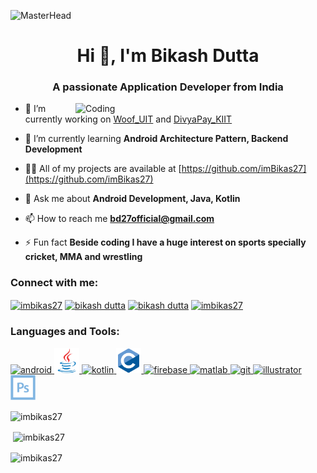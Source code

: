 ![MasterHead](https://miro.medium.com/max/1200/0*dVlRfvc6b66esZkb)
<h1 align="center">Hi 👋, I'm Bikash Dutta</h1>
<h3 align="center">A passionate Application Developer from India</h3>
<img align="right" alt="Coding" width="400" src="https://comit.rs/wp-content/uploads/2020/06/Design.svg">


- 🔭 I’m currently working on [Woof_UIT](https://github.com/imBikas27/Woof) and [DivyaPay_KIIT](https://github.com/imBikas27/DivyaPay_KIIT)

- 🌱 I’m currently learning  **Android Architecture Pattern, Backend Development**

- 👨‍💻 All of my projects are available at [https://github.com/imBikas27](https://github.com/imBikas27)

- 💬 Ask me about  **Android Development, Java, Kotlin**

- 📫 How to reach me  **bd27official@gmail.com**

- ⚡ Fun fact  **Beside coding I have a huge interest on sports specially cricket, MMA and wrestling**

<h3 align="left">Connect with me:</h3>
<p align="left">
<a href="https://twitter.com/imbikas27" target="blank"><img align="center" src="https://raw.githubusercontent.com/rahuldkjain/github-profile-readme-generator/master/src/images/icons/Social/twitter.svg" alt="imbikas27" height="30" width="40" /></a>
<a href="https://linkedin.com/in/bikash-dutta27" target="blank"><img align="center" src="https://raw.githubusercontent.com/rahuldkjain/github-profile-readme-generator/master/src/images/icons/Social/linked-in-alt.svg" alt="bikash dutta" height="30" width="40" /></a>
<a href="https://facebook.com/bikash.dutta.9210256" target="blank"><img align="center" src="https://raw.githubusercontent.com/rahuldkjain/github-profile-readme-generator/master/src/images/icons/Social/facebook.svg" alt="bikash dutta" height="30" width="40" /></a>
<a href="https://instagram.com/imbikas27" target="blank"><img align="center" src="https://raw.githubusercontent.com/rahuldkjain/github-profile-readme-generator/master/src/images/icons/Social/instagram.svg" alt="imbikas27" height="30" width="40" /></a>
</p>

<h3 align="left">Languages and Tools:</h3>
<p align="left">
<a href="https://developer.android.com" target="_blank" rel="noreferrer"> <img src="https://logos-world.net/wp-content/uploads/2021/08/Android-Logo-2017-2019.png" alt="android" width="60" height="35"/> </a>
<a href="https://www.java.com" target="_blank" rel="noreferrer"> <img src="https://raw.githubusercontent.com/devicons/devicon/master/icons/java/java-original.svg" alt="java" width="40" height="40"/> </a>
<a href="https://kotlinlang.org" target="_blank" rel="noreferrer"> <img src="https://www.vectorlogo.zone/logos/kotlinlang/kotlinlang-icon.svg" alt="kotlin" width="35" height="35"/> </a>
<a href="https://www.cprogramming.com/" target="_blank" rel="noreferrer"> <img src="https://raw.githubusercontent.com/devicons/devicon/master/icons/c/c-original.svg" alt="c" width="40" height="40"/> </a> <a href="https://firebase.google.com/" target="_blank" rel="noreferrer"> <img src="https://www.vectorlogo.zone/logos/firebase/firebase-icon.svg" alt="firebase" width="40" height="40"/> </a>
<a href="https://www.mathworks.com/" target="_blank" rel="noreferrer"> <img src="https://upload.wikimedia.org/wikipedia/commons/2/21/Matlab_Logo.png" alt="matlab" width="40" height="40"/> </a>
<a href="https://git-scm.com/" target="_blank" rel="noreferrer"> <img src="https://www.vectorlogo.zone/logos/git-scm/git-scm-icon.svg" alt="git" width="40" height="40"/> </a> <a href="https://www.adobe.com/in/products/illustrator.html" target="_blank" rel="noreferrer"> <img src="https://www.vectorlogo.zone/logos/adobe_illustrator/adobe_illustrator-icon.svg" alt="illustrator" width="40" height="40"/> </a>
<a href="https://www.photoshop.com/en" target="_blank" rel="noreferrer"> <img src="https://raw.githubusercontent.com/devicons/devicon/master/icons/photoshop/photoshop-line.svg" alt="photoshop" width="40" height="40"/> </a> </p>

<p><img align="center" src="https://github-readme-stats.vercel.app/api/top-langs?username=imbikas27&show_icons=true&locale=en&layout=compact" alt="imbikas27" /></p>

<p>&nbsp;<img align="center" src="https://github-readme-stats.vercel.app/api?username=imbikas27&show_icons=true&locale=en" alt="imbikas27" /></p>

<p><img align="center" src="https://github-readme-streak-stats.herokuapp.com/?user=imbikas27&" alt="imbikas27" /></p>
